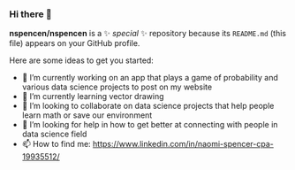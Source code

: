 ### Hi there 👋

**nspencen/nspencen** is a ✨ _special_ ✨ repository because its `README.md` (this file) appears on your GitHub profile.

Here are some ideas to get you started:

- 🔭 I’m currently working on an app that plays a game of probability and various data science projects to post on my website
- 🌱 I’m currently learning vector drawing
- 👯 I’m looking to collaborate on data science projects that help people learn math or save our environment
- 🤔 I’m looking for help in how to get better at connecting with people in data science field
- 📫 How to find me: https://www.linkedin.com/in/naomi-spencer-cpa-19935512/
